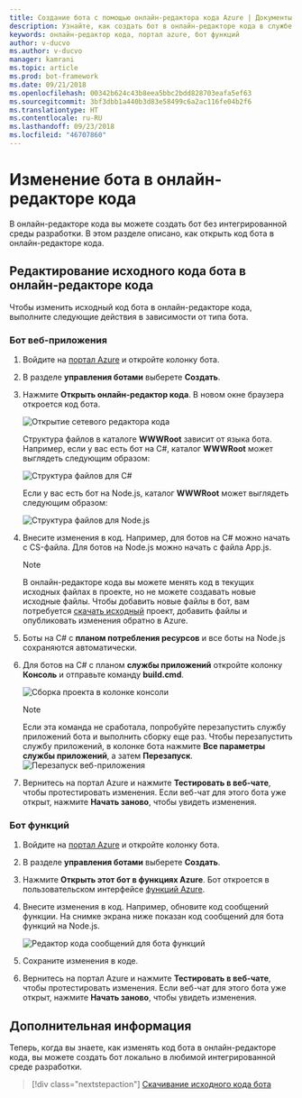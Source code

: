 ```yaml
---
title: Создание бота с помощью онлайн-редактора кода Azure | Документы Майкрософт
description: Узнайте, как создать бот в онлайн-редакторе кода в службе Azure Bot.
keywords: онлайн-редактор кода, портал azure, бот функций
author: v-ducvo
ms.author: v-ducvo
manager: kamrani
ms.topic: article
ms.prod: bot-framework
ms.date: 09/21/2018
ms.openlocfilehash: 00342b624c43b8eea5bbc2bdd828703eafa5ef63
ms.sourcegitcommit: 3bf3dbb1a440b3d83e58499c6a2ac116fe04b2f6
ms.translationtype: HT
ms.contentlocale: ru-RU
ms.lasthandoff: 09/23/2018
ms.locfileid: "46707860"
---
```

# <a name="edit-a-bot-with-online-code-editor"></a>Изменение бота в онлайн-редакторе кода

В онлайн-редакторе кода вы можете создать бот без интегрированной среды разработки. В этом разделе описано, как открыть код бота в онлайн-редакторе кода. 

## <a name="edit-bot-source-code-in-online-code-editor"></a>Редактирование исходного кода бота в онлайн-редакторе кода

Чтобы изменить исходный код бота в онлайн-редакторе кода, выполните следующие действия в зависимости от типа бота.

### <a name="web-app-bot"></a>Бот веб-приложения
1. Войдите на [портал Azure](http://portal.azure.com) и откройте колонку бота.
2. В разделе **управления ботами** выберете **Создать**.
3. Нажмите **Открыть онлайн-редактор кода**. В новом окне браузера откроется код бота. 

   ![Открытие сетевого редактора кода](~/media/azure-bot-build/open-online-code-editor.png)

   Структура файлов в каталоге **WWWRoot** зависит от языка бота. Например, если у вас есть бот на C#, каталог **WWWRoot** может выглядеть следующим образом:

   ![Структура файлов для C#](~/media/azure-bot-build/cs-wwwroot-structure.png)

   Если у вас есть бот на Node.js, каталог **WWWRoot** может выглядеть следующим образом:

   ![Структура файлов для Node.js](~/media/azure-bot-build/node-wwwroot-structure.png)

4. Внесите изменения в код. Например, для ботов на C# можно начать с CS-файла. Для ботов на Node.js можно начать с файла App.js.

   > [!NOTE]
   > В онлайн-редакторе кода вы можете менять код в текущих исходных файлах в проекте, но не можете создавать новые исходные файлы. Чтобы добавить новые файлы в бот, вам потребуется [скачать исходный](bot-service-build-download-source-code.md) проект, добавить файлы и опубликовать изменения обратно в Azure.

5. Боты на C# с **планом потребления ресурсов** и все боты на Node.js сохраняются автоматически. 

6. Для ботов на C# с планом **службы приложений** откройте колонку **Консоль** и отправьте команду **build.cmd**. 

   ![Сборка проекта в колонке консоли](~/media/azure-bot-build/cs-console-build-cmd.png)
 
   > [!NOTE]
   > Если эта команда не сработала, попробуйте перезапустить службу приложений бота и выполнить сборку еще раз. Чтобы перезапустить службу приложений, в колонке бота нажмите **Все параметры службы приложений**, а затем **Перезапуск**.
   > ![Перезапуск веб-приложения](~/media/azure-bot-build/open-online-code-editor-restart-appservice.png)

7. Вернитесь на портал Azure и нажмите **Тестировать в веб-чате**, чтобы протестировать изменения. Если веб-чат для этого бота уже открыт, нажмите **Начать заново**, чтобы увидеть изменения.

### <a name="functions-bot"></a>Бот функций

1. Войдите на [портал Azure](http://portal.azure.com) и откройте колонку бота.
2. В разделе **управления ботами** выберете **Создать**.
3. Нажмите **Открыть этот бот в функциях Azure**. Бот откроется в пользовательском интерфейсе <a href="http://go.microsoft.com/fwlink/?linkID=747839" target="_blank">функций Azure</a>. 
4. Внесите изменения в код. Например, обновите код сообщений функции. На снимке экрана ниже показан код сообщений для бота функций на Node.js.

   ![Редактор кода сообщений для бота функций](~/media/azure-bot-build/functions-messages-code.png)

5. Сохраните изменения в коде.
6. Вернитесь на портал Azure и нажмите **Тестировать в веб-чате**, чтобы протестировать изменения. Если веб-чат для этого бота уже открыт, нажмите **Начать заново**, чтобы увидеть изменения.

## <a name="next-steps"></a>Дополнительная информация
Теперь, когда вы знаете, как изменять код бота в онлайн-редакторе кода, вы можете создать бот локально в любимой интегрированной среде разработки.

> [!div class="nextstepaction"]
> [Скачивание исходного кода бота](bot-service-build-download-source-code.md)
